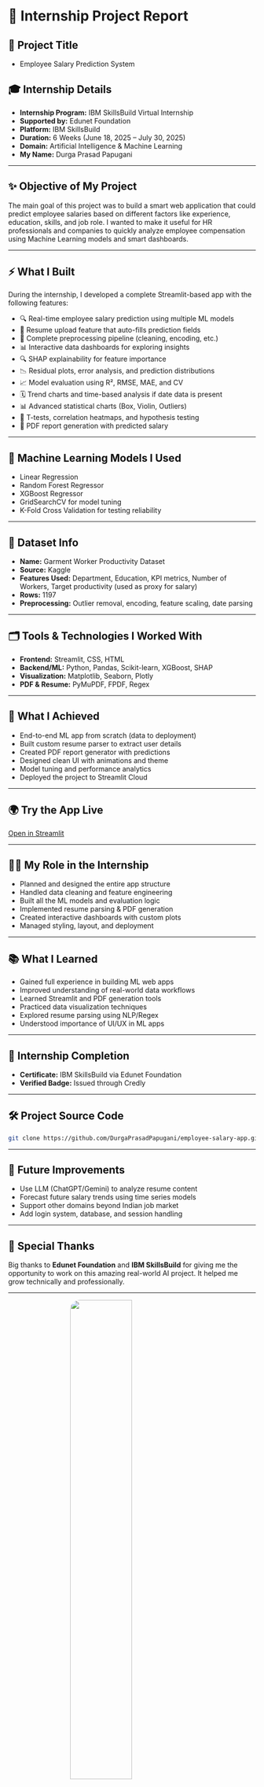 # 💼 **Internship Project Report**

## <span style="color:#111">🌟 Project Title</span>

*  Employee Salary Prediction System 

## <span style="color:#111">🎓 Internship Details</span>

* **Internship Program:** IBM SkillsBuild Virtual Internship
* **Supported by:** Edunet Foundation
* **Platform:** IBM SkillsBuild
* **Duration:** 6 Weeks (June 18, 2025 – July 30, 2025)
* **Domain:** Artificial Intelligence & Machine Learning
* **My Name:** Durga Prasad Papugani

---

## <span style="color:#111">✨ Objective of My Project</span>

The main goal of this project was to build a smart web application that could predict employee salaries based on different factors like experience, education, skills, and job role. I wanted to make it useful for HR professionals and companies to quickly analyze employee compensation using Machine Learning models and smart dashboards.

---

## <span style="color:#111">⚡ What I Built</span>

During the internship, I developed a complete Streamlit-based app with the following features:

* 🔍 Real-time employee salary prediction using multiple ML models
* 📄 Resume upload feature that auto-fills prediction fields
* 🧼 Complete preprocessing pipeline (cleaning, encoding, etc.)
* 📊 Interactive data dashboards for exploring insights
* 🔍 SHAP explainability for feature importance
* 📉 Residual plots, error analysis, and prediction distributions
* 📈 Model evaluation using R², RMSE, MAE, and CV
* 🗓 Trend charts and time-based analysis if date data is present
* 📊 Advanced statistical charts (Box, Violin, Outliers)
* 🧪 T-tests, correlation heatmaps, and hypothesis testing
* 📅 PDF report generation with predicted salary


---

## <span style="color:#111">🤖 Machine Learning Models I Used</span>

* Linear Regression
* Random Forest Regressor
* XGBoost Regressor
* GridSearchCV for model tuning
* K-Fold Cross Validation for testing reliability

---

## <span style="color:#111">📁 Dataset Info</span>

* **Name:** Garment Worker Productivity Dataset
* **Source:** Kaggle
* **Features Used:** Department, Education, KPI metrics, Number of Workers, Target productivity (used as proxy for salary)
* **Rows:** 1197
* **Preprocessing:** Outlier removal, encoding, feature scaling, date parsing

---

## <span style="color:#111">🗂️ Tools & Technologies I Worked With</span>

* **Frontend:** Streamlit, CSS, HTML
* **Backend/ML:** Python, Pandas, Scikit-learn, XGBoost, SHAP
* **Visualization:** Matplotlib, Seaborn, Plotly
* **PDF & Resume:** PyMuPDF, FPDF, Regex

---

## <span style="color:#111">🎯 What I Achieved</span>

* End-to-end ML app from scratch (data to deployment)
* Built custom resume parser to extract user details
* Created PDF report generator with predictions
* Designed clean UI with animations and theme
* Model tuning and performance analytics
* Deployed the project to Streamlit Cloud

---

## <span style="color:#111">🌍 Try the App Live</span>

[Open in Streamlit](https://employeepredictor.streamlit.app/)

---

## <span style="color:#111">👨‍💼 My Role in the Internship</span>

* Planned and designed the entire app structure
* Handled data cleaning and feature engineering
* Built all the ML models and evaluation logic
* Implemented resume parsing & PDF generation
* Created interactive dashboards with custom plots
* Managed styling, layout, and deployment

---

## <span style="color:#111">📚 What I Learned</span>

* Gained full experience in building ML web apps
* Improved understanding of real-world data workflows
* Learned Streamlit and PDF generation tools
* Practiced data visualization techniques
* Explored resume parsing using NLP/Regex
* Understood importance of UI/UX in ML apps

---

## <span style="color:#111">🏅 Internship Completion</span>

* **Certificate:** IBM SkillsBuild via Edunet Foundation
* **Verified Badge:** Issued through Credly

---

## <span style="color:#111">🛠️ Project Source Code</span>

```bash
git clone https://github.com/DurgaPrasadPapugani/employee-salary-app.git
```

---

## <span style="color:#111">🔮 Future Improvements</span>

* Use LLM (ChatGPT/Gemini) to analyze resume content
* Forecast future salary trends using time series models
* Support other domains beyond Indian job market
* Add login system, database, and session handling

---

## <span style="color:#111">🙌 Special Thanks</span>

Big thanks to **Edunet Foundation** and **IBM SkillsBuild** for giving me the opportunity to work on this amazing real-world AI project. It helped me grow technically and professionally.

---

<img src="https://sdmntpreastus.oaiusercontent.com/files/00000000-1240-61f9-93c4-56e4083f82b8/raw?se=2025-07-18T13%3A33%3A36Z&sp=r&sv=2024-08-04&sr=b&scid=5a6cbf0b-6575-5207-affe-ef9254f6d74d&skoid=5cab1ff4-c20d-41dc-babb-df0c2cc21dd4&sktid=a48cca56-e6da-484e-a814-9c849652bcb3&skt=2025-07-18T03%3A22%3A41Z&ske=2025-07-19T03%3A22%3A41Z&sks=b&skv=2024-08-04&sig=dv4Be408TJ/4xem04PStXyDjeedVDdLn2tMYDZNwWsY%3D" width="50%" style="border-radius: 20px; margin-bottom: 30px; display: block; margin-left: auto; margin-right: auto;" />



<img width="1906" height="891" alt="image" src="https://github.com/user-attachments/assets/ce4316fc-8f50-49de-af9d-f5737eb6739c" />

<img width="1907" height="663" alt="image" src="https://github.com/user-attachments/assets/87d320c1-346e-4682-a42e-7dbee03d30c3" />

